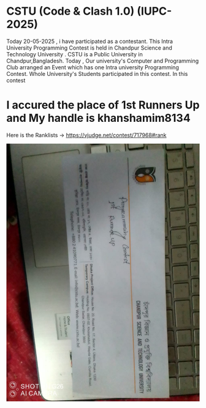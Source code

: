 # CSTU (Code & Clash 1.0) (IUPC-2025)
Today 20-05-2025 , i have participated as a contestant. This Intra University Programming Contest is held in Chandpur Science and Technology University . 
CSTU is a Public University in Chandpur,Bangladesh.
Today , Our university's Computer and Programming Club arranged an Event which has one Intra university Programming Contest. Whole University's Students participated  in this contest.
In this contest
# I accured the place of 1st Runners Up and My handle is khanshamim8134 

Here is the Ranklists -> https://vjudge.net/contest/717968#rank

![image alt](https://github.com/khanshamim8134/CSTU-CPC-IUPC-2025/blob/main/WhatsApp%20Image%202025-05-20%20at%2017.55.51_73487cae.jpg)

